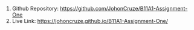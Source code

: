 1. Github Repository: https://github.com/JohonCruze/B11A1-Assignment-One
2. Live Link: https://johoncruze.github.io/B11A1-Assignment-One/
